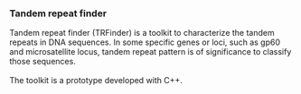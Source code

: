 ### Tandem repeat finder

   Tandem repeat finder (TRFinder) is a toolkit to characterize the tandem repeats in DNA sequences. In some specific genes or loci, such as gp60 and microsatellite locus, tandem repeat pattern is of significance to classify those sequences.
   <br><br>
   The toolkit is a prototype developed with C++.
